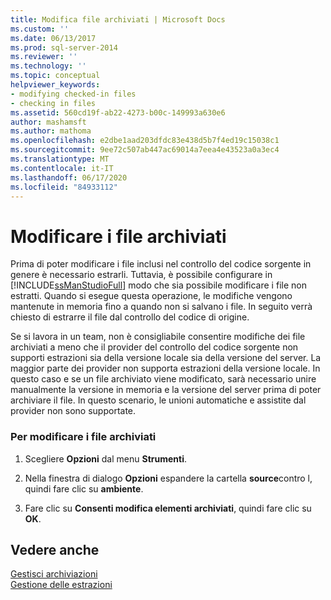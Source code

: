 ```yaml
---
title: Modifica file archiviati | Microsoft Docs
ms.custom: ''
ms.date: 06/13/2017
ms.prod: sql-server-2014
ms.reviewer: ''
ms.technology: ''
ms.topic: conceptual
helpviewer_keywords:
- modifying checked-in files
- checking in files
ms.assetid: 560cd19f-ab22-4273-b00c-149993a630e6
author: mashamsft
ms.author: mathoma
ms.openlocfilehash: e2dbe1aad203dfdc83e438d5b7f4ed19c15038c1
ms.sourcegitcommit: 9ee72c507ab447ac69014a7eea4e43523a0a3ec4
ms.translationtype: MT
ms.contentlocale: it-IT
ms.lasthandoff: 06/17/2020
ms.locfileid: "84933112"
---
```

# <a name="edit-checked-in-files"></a>Modificare i file archiviati
  Prima di poter modificare i file inclusi nel controllo del codice sorgente in genere è necessario estrarli. Tuttavia, è possibile configurare in [!INCLUDE[ssManStudioFull](../includes/ssmanstudiofull-md.md)] modo che sia possibile modificare i file non estratti. Quando si esegue questa operazione, le modifiche vengono mantenute in memoria fino a quando non si salvano i file. In seguito verrà chiesto di estrarre il file dal controllo del codice di origine.  
  
 Se si lavora in un team, non è consigliabile consentire modifiche dei file archiviati a meno che il provider del controllo del codice sorgente non supporti estrazioni sia della versione locale sia della versione del server. La maggior parte dei provider non supporta estrazioni della versione locale. In questo caso e se un file archiviato viene modificato, sarà necessario unire manualmente la versione in memoria e la versione del server prima di poter archiviare il file. In questo scenario, le unioni automatiche e assistite dal provider non sono supportate.  
  
### <a name="to-edit-checked-in-files"></a>Per modificare i file archiviati  
  
1.  Scegliere **Opzioni** dal menu **Strumenti**.  
  
2.  Nella finestra di dialogo **Opzioni** espandere la cartella **source**contro l, quindi fare clic su **ambiente**.  
  
3.  Fare clic su **Consenti modifica elementi archiviati**, quindi fare clic su **OK**.  
  
## <a name="see-also"></a>Vedere anche  
 [Gestisci archiviazioni](../../2014/database-engine/manage-checkins.md)   
 [Gestione delle estrazioni](../../2014/database-engine/manage-checkouts.md)  
  
  
